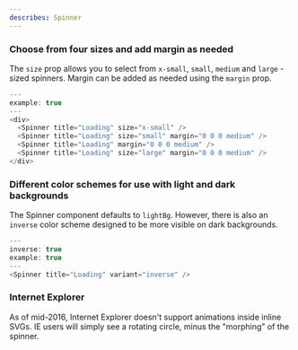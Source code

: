 ```yaml
---
describes: Spinner
---
```


### Choose from four sizes and add margin as needed

The `size` prop allows you to select from `x-small`, `small`, `medium` and `large`
-sized spinners. Margin can be added as needed using the `margin` prop.

```js
---
example: true
---
<div>
  <Spinner title="Loading" size="x-small" />
  <Spinner title="Loading" size="small" margin="0 0 0 medium" />
  <Spinner title="Loading" margin="0 0 0 medium" />
  <Spinner title="Loading" size="large" margin="0 0 0 medium" />
</div>
```

### Different color schemes for use with light and dark backgrounds

The Spinner component defaults to `lightBg`. However, there is also an `inverse`
color scheme designed to be more visible on dark backgrounds.

```js
---
inverse: true
example: true
---
<Spinner title="Loading" variant="inverse" />
```

### Internet Explorer

As of mid-2016, Internet Explorer doesn't support animations inside inline SVGs.
IE users will simply see a rotating circle, minus the "morphing" of the spinner.
